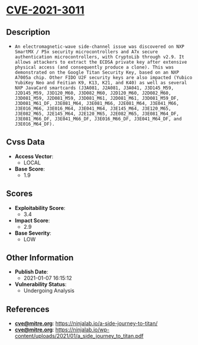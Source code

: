 
# [CVE-2021-3011](https://cve.mitre.org/cgi-bin/cvename.cgi?name=CVE-2021-3011)

## Description

- `An electromagnetic-wave side-channel issue was discovered on NXP SmartMX / P5x security microcontrollers and A7x secure authentication microcontrollers, with CryptoLib through v2.9. It allows attackers to extract the ECDSA private key after extensive physical access (and consequently produce a clone). This was demonstrated on the Google Titan Security Key, based on an NXP A7005a chip. Other FIDO U2F security keys are also impacted (Yubico YubiKey Neo and Feitian K9, K13, K21, and K40) as well as several NXP JavaCard smartcards (J3A081, J2A081, J3A041, J3D145_M59, J2D145_M59, J3D120_M60, J3D082_M60, J2D120_M60, J2D082_M60, J3D081_M59, J2D081_M59, J3D081_M61, J2D081_M61, J3D081_M59_DF, J3D081_M61_DF, J3E081_M64, J3E081_M66, J2E081_M64, J3E041_M66, J3E016_M66, J3E016_M64, J3E041_M64, J3E145_M64, J3E120_M65, J3E082_M65, J2E145_M64, J2E120_M65, J2E082_M65, J3E081_M64_DF, J3E081_M66_DF, J3E041_M66_DF, J3E016_M66_DF, J3E041_M64_DF, and J3E016_M64_DF).`

## Cvss Data

- **Access Vector**:
  - LOCAL
- **Base Score**:
  - 1.9

## Scores

- **Exploitability Score**:
  - 3.4
- **Impact Score**:
  - 2.9
- **Base Severity**:
  - LOW

## Other Information

- **Publish Date**:
  - 2021-01-07 16:15:12
- **Vulnerability Status**:
  - Undergoing Analysis

## References

- **cve@mitre.org**: https://ninjalab.io/a-side-journey-to-titan/
- **cve@mitre.org**: https://ninjalab.io/wp-content/uploads/2021/01/a_side_journey_to_titan.pdf
